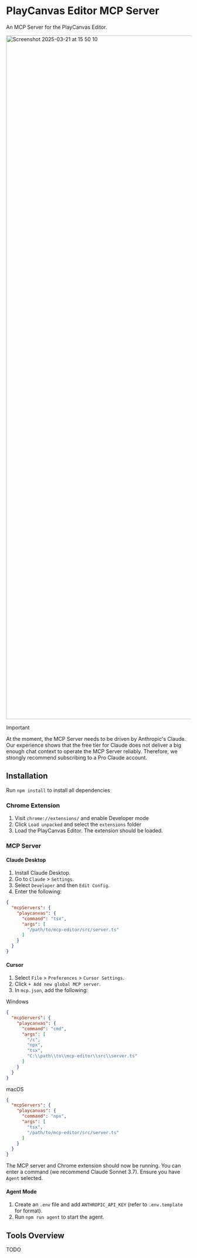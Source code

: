 # PlayCanvas Editor MCP Server

An MCP Server for the PlayCanvas Editor.

<img width="1864" alt="Screenshot 2025-03-21 at 15 50 10" src="https://github.com/user-attachments/assets/393ffe73-40eb-4e1b-9442-2295bbb63326" />

> [!IMPORTANT]  
> At the moment, the MCP Server needs to be driven by Anthropic's Claude. Our experience shows that the free tier for Claude does not deliver a big enough chat context to operate the MCP Server reliably. Therefore, we strongly recommend subscribing to a Pro Claude account.

## Installation

Run `npm install` to install all dependencies

### Chrome Extension

1. Visit `chrome://extensions/` and enable Developer mode
2. Click `Load unpacked` and select the `extensions` folder
3. Load the PlayCanvas Editor. The extension should be loaded.

### MCP Server

#### Claude Desktop

1. Install Claude Desktop.
2. Go to `Claude` > `Settings`.
3. Select `Developer` and then `Edit Config`.
4. Enter the following:

```json
{
  "mcpServers": {
    "playcanvas": {
      "command": "tsx",
      "args": [
        "/path/to/mcp-editor/src/server.ts"
      ]
    }
  }
}
```

#### Cursor

1. Select `File` > `Preferences` > `Cursor Settings`.
2. Click `+ Add new global MCP server`.
3. In `mcp.json`, add the following:

Windows

```json
{
  "mcpServers": {
    "playcanvas": {
      "command": "cmd",
      "args": [
        "/c",
        "npx",
        "tsx",
        "C:\\path\\to\\mcp-editor\\src\\server.ts"
      ]
    }
  }
}
```

macOS

```json
{
  "mcpServers": {
    "playcanvas": {
      "command": "npx",
      "args": [
        "tsx",
        "/path/to/mcp-editor/src/server.ts"
      ]
    }
  }
}
```

The MCP server and Chrome extension should now be running. You can enter a command (we recommend Claude Sonnet 3.7). Ensure you have `Agent` selected.

#### Agent Mode

1. Create an `.env` file and add `ANTHROPIC_API_KEY` (refer to `.env.template` for format).
2. Run `npm run agent` to start the agent.

## Tools Overview

TODO

